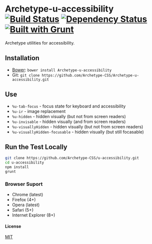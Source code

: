 # Archetype-u-accessibility [![Build Status](https://secure.travis-ci.org/Archetype-CSS/Archetype-u-accessibility.png?branch=master)](http://travis-ci.org/Archetype-CSS/Archetype-u-accessibility) [![Dependency Status](https://gemnasium.com/Archetype-CSS/Archetype-u-accessibility.svg)](https://gemnasium.com/Archetype-CSS/Archetype-u-accessibility) [![Built with Grunt](https://cdn.gruntjs.com/builtwith.png)](http://gruntjs.com/)

Archetype utilities for accessibility.

## Installation
  * [Bower](http://bower.io): `bower install Archetype-u-accessibility`
  * Git: `git clone https://github.com/Archetype-CSS/Archetype-u-accessibility.git`

## Use
  * `%u-tab-focus` - focus state for keyboard and accessibility
  * `%u-ir` - image replacement
  * `%u-hidden` - hidden visually (but not from screen readers)
  * `%u-invisable` - hidden visually (and from screen readers)
  * `%u-visuallyHidden` - hidden visually (but not from screen readers)
  * `%u-visuallyHidden-focusable` - hidden visually (but still focasable)

## Run the Test Locally

```bash
git clone https://github.com/Archetype-CSS/u-accessibility.git
cd u-accessibility
npm install
grunt
```

### Browser Suport
  * Chrome (latest)
  * Firefox (4+)
  * Opera (latest)
  * Safari (5+)
  * Internet Explorer (8+)

#### License
[MIT](/LICENSE.md)

